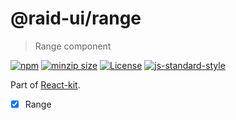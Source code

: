 
# @raid-ui/range

> Range component


[![npm](https://img.shields.io/npm/v/@raid-ui/range?style=flat-square)](https://www.npmjs.com/package/@raid-ui/range)
[![minzip size](https://img.shields.io/bundlephobia/minzip/@raid-ui/range?style=flat-square)](https://bundlephobia.com/result?p=@raid-ui/range)
[![License](https://img.shields.io/github/license/mattstyles/react-kit.svg?style=flat-square)](https://github.com/mattstyles/react-kit/blob/master/license.md)
[![js-standard-style](https://img.shields.io/badge/code%20style-standard-brightgreen.svg?style=flat-square)](http://standardjs.com/)

Part of [React-kit](https://github.com/mattstyles/react-kit).

* [x] Range
